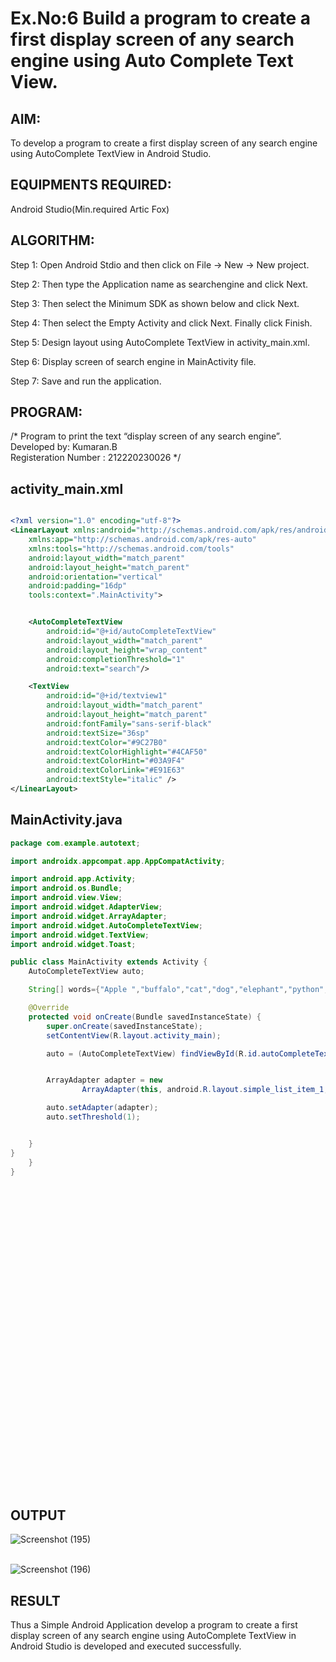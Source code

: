 # Ex.No:6 Build a program to create a first display screen of any search engine using Auto Complete Text View.

## AIM:

To develop a program to create a first display screen of any search engine using AutoComplete TextView in Android Studio.

## EQUIPMENTS REQUIRED:

Android Studio(Min.required Artic Fox)

## ALGORITHM:

Step 1: Open Android Stdio and then click on File -> New -> New project.

Step 2: Then type the Application name as searchengine and click Next. 

Step 3: Then select the Minimum SDK as shown below and click Next.

Step 4: Then select the Empty Activity and click Next. Finally click Finish.

Step 5: Design layout using AutoComplete TextView in activity_main.xml.

Step 6: Display screen of search engine in MainActivity file.

Step 7: Save and run the application.

## PROGRAM:

/*
Program to print the text “display screen of any search engine”.
Developed by: Kumaran.B<br>
Registeration Number : 212220230026
*/





## activity_main.xml
```xml

<?xml version="1.0" encoding="utf-8"?>
<LinearLayout xmlns:android="http://schemas.android.com/apk/res/android"
    xmlns:app="http://schemas.android.com/apk/res-auto"
    xmlns:tools="http://schemas.android.com/tools"
    android:layout_width="match_parent"
    android:layout_height="match_parent"
    android:orientation="vertical"
    android:padding="16dp"
    tools:context=".MainActivity">


    <AutoCompleteTextView
        android:id="@+id/autoCompleteTextView"
        android:layout_width="match_parent"
        android:layout_height="wrap_content"
        android:completionThreshold="1"
        android:text="search"/>

    <TextView
        android:id="@+id/textview1"
        android:layout_width="match_parent"
        android:layout_height="match_parent"
        android:fontFamily="sans-serif-black"
        android:textSize="36sp"
        android:textColor="#9C27B0"
        android:textColorHighlight="#4CAF50"
        android:textColorHint="#03A9F4"
        android:textColorLink="#E91E63"
        android:textStyle="italic" />
</LinearLayout>
```


## MainActivity.java
```java
package com.example.autotext;

import androidx.appcompat.app.AppCompatActivity;

import android.app.Activity;
import android.os.Bundle;
import android.view.View;
import android.widget.AdapterView;
import android.widget.ArrayAdapter;
import android.widget.AutoCompleteTextView;
import android.widget.TextView;
import android.widget.Toast;

public class MainActivity extends Activity {
    AutoCompleteTextView auto;

    String[] words={"Apple ","buffalo","cat","dog","elephant","python","kit","lick","sight","tick","zebraz"};

    @Override
    protected void onCreate(Bundle savedInstanceState) {
        super.onCreate(savedInstanceState);
        setContentView(R.layout.activity_main);

        auto = (AutoCompleteTextView) findViewById(R.id.autoCompleteTextView);


        ArrayAdapter adapter = new
                ArrayAdapter(this, android.R.layout.simple_list_item_1, words);

        auto.setAdapter(adapter);
        auto.setThreshold(1);


    }
}
    }
}
```




## <br/><br/><br/><br/><br/><br/><br/><br/><br/><br/><br/><br/><br/><br/><br/><br/><br/><br/><br/><br/>OUTPUT

![Screenshot (195)](https://user-images.githubusercontent.com/75243072/169353609-f87de63f-1fe8-4354-ba36-3013dea89b3a.png)


<br/>![Screenshot (196)](https://user-images.githubusercontent.com/75243072/169353533-61cd6243-459c-46c0-bb57-66fc3ae799da.png)



## RESULT
Thus a Simple Android Application develop a program to create a first display screen of any search engine using AutoComplete TextView in Android Studio is developed and executed successfully.
